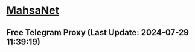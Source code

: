 
# [MahsaNet](https://t.me/mahsa_net)
## Free Telegram Proxy (Last Update: 2024-07-29 11:39:19)

    
